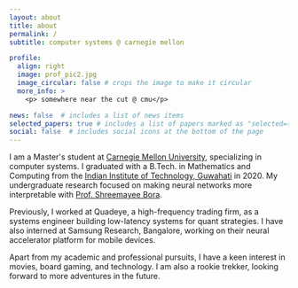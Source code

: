 ```yaml
---
layout: about
title: about
permalink: /
subtitle: computer systems @ carnegie mellon 

profile:
  align: right
  image: prof_pic2.jpg
  image_circular: false # crops the image to make it circular
  more_info: >
    <p> somewhere near the cut @ cmu</p>

news: false  # includes a list of news items
selected_papers: true # includes a list of papers marked as "selected={true}"
social: false  # includes social icons at the bottom of the page
---
```



 I am a Master's student at <a href="https://www.cmu.edu">Carnegie Mellon University</a>, specializing in computer systems. I graduated with a B.Tech. in Mathematics and Computing from the <a href="">Indian Institute of Technology, Guwahati</a> in 2020. My undergraduate research focused on making neural networks more interpretable with <a href="https://www.iitg.ac.in/shbora/">Prof. Shreemayee Bora</a>. 
 
Previously, I worked at Quadeye, a high-frequency trading firm, as a systems engineer building low-latency systems for quant strategies. I have also interned at Samsung Research, Bangalore, working on their neural accelerator platform for mobile devices.

Apart from my academic and professional pursuits, I have a keen interest in movies, board gaming, and technology. I am also a rookie trekker, looking forward to more adventures in the future.
